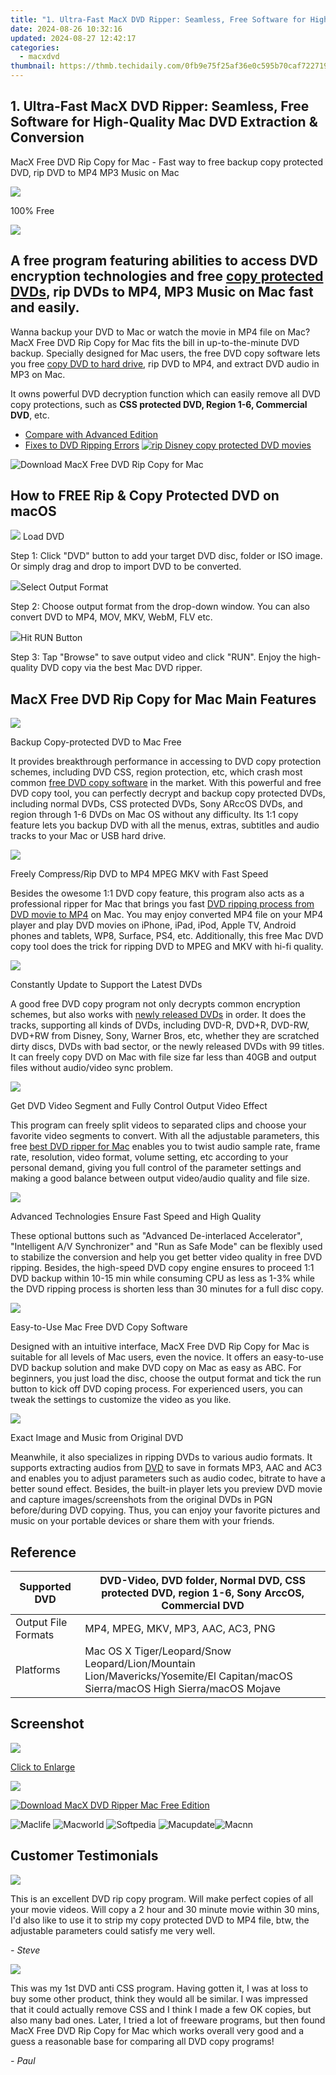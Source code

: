 ```yaml
---
title: "1. Ultra-Fast MacX DVD Ripper: Seamless, Free Software for High-Quality Mac DVD Extraction & Conversion"
date: 2024-08-26 10:32:16
updated: 2024-08-27 12:42:17
categories:
  - macxdvd
thumbnail: https://thmb.techidaily.com/0fb9e75f25af36e0c595b70caf722719ae176ebbaafa4088d329d674adb3fc6f.jpg
---
```


## 1. Ultra-Fast MacX DVD Ripper: Seamless, Free Software for High-Quality Mac DVD Extraction & Conversion

MacX Free DVD Rip Copy for Mac \- Fast way to free backup copy protected DVD, rip DVD to MP4 MP3 Music on Mac

![](https://www.macxdvd.com/dvd-rip-copy-for-mac-free/../face/dvd-rip-copy-pic.jpg) 

100% Free

![](https://www.macxdvd.com/dvd-rip-copy-for-mac-free/../image-jp/flag.png) 

## A free program featuring abilities to access DVD encryption technologies and free [copy protected DVDs](https://tools.techidaily.com/macxdvd/products/), rip DVDs to MP4, MP3 Music on Mac fast and easily.

Wanna backup your DVD to Mac or watch the movie in MP4 file on Mac? MacX Free DVD Rip Copy for Mac fits the bill in up-to-the-minute DVD backup. Specially designed for Mac users, the free DVD copy software lets you free [copy DVD to hard drive](https://tools.techidaily.com/macxdvd/products/), rip DVD to MP4, and extract DVD audio in MP3 on Mac.

It owns powerful DVD decryption function which can easily remove all DVD copy protections, such as **CSS protected DVD, Region 1-6, Commercial DVD**, etc.

* [Compare with Advanced Edition](https://tools.techidaily.com/macxdvd/products/)
* [Fixes to DVD Ripping Errors](https://tools.techidaily.com/macxdvd/products/)
[![rip Disney copy protected DVD movies](https://www.macxdvd.com/dvd-rip-copy-for-mac-free/../image/macxdvdpro-banner-mini.jpg)](https://tools.techidaily.com/macxdvd/products/) 

![Download MacX Free DVD Rip Copy for Mac](https://www.macxdvd.com/dvd-rip-copy-for-mac-free/../image/bottom-download-big.jpg) 

## How to FREE Rip & Copy Protected DVD on macOS

![](https://www.macxdvd.com/dvd-rip-copy-for-mac-free/../i-pic/1.png) Load DVD 

Step 1: Click "DVD" button to add your target DVD disc, folder or ISO image. Or simply drag and drop to import DVD to be converted. 

![](https://www.macxdvd.com/dvd-rip-copy-for-mac-free/../i-pic/2.png)Select Output Format 

Step 2: Choose output format from the drop-down window. You can also convert DVD to MP4, MOV, MKV, WebM, FLV etc. 

![](https://www.macxdvd.com/dvd-rip-copy-for-mac-free/../i-pic/3.png)Hit RUN Button

Step 3: Tap "Browse" to save output video and click "RUN". Enjoy the high-quality DVD copy via the best Mac DVD ripper. 

## MacX Free DVD Rip Copy for Mac Main Features

![](https://www.macxdvd.com/dvd-rip-copy-for-mac-free/image/1.jpg) 

Backup Copy-protected DVD to Mac Free

It provides breakthrough performance in accessing to DVD copy protection schemes, including DVD CSS, region protection, etc, which crash most common [free DVD copy software](https://tools.techidaily.com/macxdvd/products/) in the market. With this powerful and free DVD copy tool, you can perfectly decrypt and backup copy protected DVDs, including normal DVDs, CSS protected DVDs, Sony ARccOS DVDs, and region through 1-6 DVDs on Mac OS without any difficulty. Its 1:1 copy feature lets you backup DVD with all the menus, extras, subtitles and audio tracks to your Mac or USB hard drive. 

![](https://www.macxdvd.com/dvd-rip-copy-for-mac-free/../dvd-to-mp4-converter-for-mac-free/image/7.jpg) 

Freely Compress/Rip DVD to MP4 MPEG MKV with Fast Speed

Besides the owesome 1:1 DVD copy feature, this program also acts as a professional ripper for Mac that brings you fast [DVD ripping process from DVD movie to MP4](https://tools.techidaily.com/macxdvd/products/) on Mac. You may enjoy converted MP4 file on your MP4 player and play DVD movies on iPhone, iPad, iPod, Apple TV, Android phones and tablets, WP8, Surface, PS4, etc. Additionally, this free Mac DVD copy tool does the trick for ripping DVD to MPEG and MKV with hi-fi quality. 

![](https://www.macxdvd.com/dvd-rip-copy-for-mac-free/image/2.jpg) 

Constantly Update to Support the Latest DVDs 

A good free DVD copy program not only decrypts common encryption schemes, but also works with [newly released DVDs](https://tools.techidaily.com/macxdvd/products/) in order. It does the tracks, supporting all kinds of DVDs, including DVD-R, DVD+R, DVD-RW, DVD+RW from Disney, Sony, Warner Bros, etc, whether they are scratched dirty discs, DVDs with bad sector, or the newly released DVDs with 99 titles. It can freely copy DVD on Mac with file size far less than 40GB and output files without audio/video sync problem. 

![](https://www.macxdvd.com/dvd-rip-copy-for-mac-free/image/4.jpg) 

Get DVD Video Segment and Fully Control Output Video Effect

This program can freely split videos to separated clips and choose your favorite video segments to convert. With all the adjustable parameters, this free [best DVD ripper for Mac](https://tools.techidaily.com/macxdvd/products/) enables you to twist audio sample rate, frame rate, resolution, video format, volume setting, etc according to your personal demand, giving you full control of the parameter settings and making a good balance between output video/audio quality and file size. 

![](https://www.macxdvd.com/dvd-rip-copy-for-mac-free/../dvd-ripper-mac-free/image/hdvideo7.jpg) 

Advanced Technologies Ensure Fast Speed and High Quality

These optional buttons such as "Advanced De-interlaced Accelerator", "Intelligent A/V Synchronizer" and "Run as Safe Mode" can be flexibly used to stabilize the conversion and help you get better video quality in free DVD ripping. Besides, the high-speed DVD copy engine ensures to proceed 1:1 DVD backup within 10-15 min while consuming CPU as less as 1-3% while the DVD ripping process is shorten less than 30 minutes for a full disc copy. 

![](https://www.macxdvd.com/dvd-rip-copy-for-mac-free/../dvd-to-mp4-converter-for-mac-free/image/6.jpg) 

 Easy-to-Use Mac Free DVD Copy Software 

Designed with an intuitive interface, MacX Free DVD Rip Copy for Mac is suitable for all levels of Mac users, even the novice. It offers an easy-to-use DVD backup solution and make DVD copy on Mac as easy as ABC. For beginners, you just load the disc, choose the output format and tick the run button to kick off DVD coping process. For experienced users, you can tweak the settings to customize the video as you like. 

![](https://www.macxdvd.com/dvd-rip-copy-for-mac-free/image/3.jpg) 

Exact Image and Music from Original DVD

Meanwhile, it also specializes in ripping DVDs to various audio formats. It supports extracting audios from [DVD](https://tools.techidaily.com/macxdvd/products/) to save in formats MP3, AAC and AC3 and enables you to adjust parameters such as audio codec, bitrate to have a better sound effect. Besides, the built-in player lets you preview DVD movie and capture images/screenshots from the original DVDs in PGN before/during DVD copying. Thus, you can enjoy your favorite pictures and music on your portable devices or share them with your friends. 

## Reference

| Supported DVD       | DVD-Video, DVD folder, Normal DVD, CSS protected DVD, region 1-6, Sony ArccOS, Commercial DVD                                    |
| ------------------- | -------------------------------------------------------------------------------------------------------------------------------- |
| Output File Formats | MP4, MPEG, MKV, MP3, AAC, AC3, PNG                                                                                               |
| Platforms           | Mac OS X Tiger/Leopard/Snow Leopard/Lion/Mountain Lion/Mavericks/Yosemite/El Capitan/macOS Sierra/macOS High Sierra/macOS Mojave |

## Screenshot

![](https://www.macxdvd.com/dvd-rip-copy-for-mac-free/image/screenshot.jpg)

[Click to Enlarge](https://tools.techidaily.com/macxdvd/products/)

![](https://www.macxdvd.com/dvd-rip-copy-for-mac-free/image/screenshot_02.jpg) 

[![Download MacX DVD Ripper Mac Free Edition](https://www.macxdvd.com/dvd-rip-copy-for-mac-free/../image/bottom-download-big.jpg)](https://www.macxdvd.com/download/macx-free-dvd-rip-copy-for-mac.dmg)

![Maclife](https://www.macxdvd.com/dvd-rip-copy-for-mac-free/../i-pic/maclife.gif) ![Macworld](https://www.macxdvd.com/dvd-rip-copy-for-mac-free/../i-pic/macworld.gif) ![Softpedia](https://www.macxdvd.com/dvd-rip-copy-for-mac-free/../i-pic/softpedia.gif) ![Macupdate](https://www.macxdvd.com/dvd-rip-copy-for-mac-free/../i-pic/macupdate.gif)![Macnn](https://www.macxdvd.com/dvd-rip-copy-for-mac-free/../i-pic/macnn.gif)

## Customer Testimonials

![](https://www.macxdvd.com/dvd-rip-copy-for-mac-free/../image/customer-ico.jpg) 

This is an excellent DVD rip copy program. Will make perfect copies of all your movie videos. Will copy a 2 hour and 30 minute movie within 30 mins, I'd also like to use it to strip my copy protected DVD to MP4 file, btw, the adjustable parameters could satisfy me very well.

_\- Steve_ 

![](https://www.macxdvd.com/dvd-rip-copy-for-mac-free/../image/customer-ico.jpg) 

This was my 1st DVD anti CSS program. Having gotten it, I was at loss to buy some other product, think they would all be similar. I was impressed that it could actually remove CSS and I think I made a few OK copies, but also many bad ones. Later, I tried a lot of freeware programs, but then found MacX Free DVD Rip Copy for Mac which works overall very good and a guess a reasonable base for comparing all DVD copy programs!

_\- Paul_

<ins class="adsbygoogle"
     style="display:block"
     data-ad-format="autorelaxed"
     data-ad-client="ca-pub-7571918770474297"
     data-ad-slot="1223367746"></ins>



<ins class="adsbygoogle"
     style="display:block"
     data-ad-client="ca-pub-7571918770474297"
     data-ad-slot="8358498916"
     data-ad-format="auto"
     data-full-width-responsive="true"></ins>

